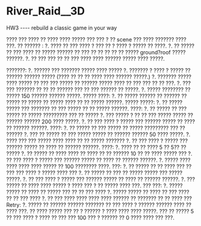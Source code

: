# River_Raid__3D
HW3 ---- rebuild a classic game in your way

???? ??? ???? ?? ???? ???? ????? ??? ??? ? ?? scene ??? ???? ??????? ???? ???.
?? ?????? :
?. ???? ?? ??? ???? ? ??? ?? ? ???? ? ????? ?? ????.
?. ?? ????? ?? ??? ???? ?? ????? ?????? ?? ??? ?? ?? ?? ?? ?? ????? ground?roof ????? ??????.
?. ?? ??? ??? ?? ?? ??? ???? ???? ?????? ????? ???? ?????.

???????:
?. ?????? ??? ??????? ????? ???? ?????
?. ??????? ? ???? ? ????? ?? ?????? ?????? ????? (???? ?? ?? ?? ???? ???? ?????? ?????.)
?. ??????? ????? ???? ????? ?? ??? ??? ????? ?? ?????? ????? ???? ?? ??? ??? ?? ?? ???.
?. ??? ??? ??????? ?? ?? ?? ?????? ??? ?? ??? ?????? ?? ?????.
?.  ????? ???????? ?? ????? 150 ?????? ?????? ?????.
????? ????:
?. ?? ????? ?????? ?? ?????? ?? ????? ?? ????? ?? ????? ???? ?? ?? ????? ??????.
????? ?????:
?.  ?? ????? ????? ??? ??????? ?? ??? ????? ?? ?? ????? ??????.
????:
?. ?? ????? ?? ??? ????? ?? ????? ????????? ??? ?? ?????
?. ??? ????? ? ?? ?? ??? ????? ????? ?? ?????? ?????? 200 ???? ?????.
?. ?? ??? ???? ? ????? ??? ?????? ????? ?? ???? ?? ?????? ??????.
????:
?. ?? ????? ?? ??? ????? ?? ????? ????????? ??? ?? ??????
?. ??? ?? ????? ?? ??? ????? ????? ?? ?????? ?????? 50 ???? ?????.
?.  ???? ??? ??? ????? ???? ???? ?? ?? ????? ???????
?. ?? ??? ???? ? ????? ??? ?????? ????? ?? ???? ?? ?????? ??????.
????:
?. ???? ?? ?? ???? 5 ?? 5?? ?? ?????
?. ?? ????? ?? ???? ???? ?? ???? ?? ?? ?????? 10 ?? ?? ???? ????? ???
?. ?? ??? ???? ? ????? ??? ?????? ????? ?? ???? ?? ?????? ??????.
?. ????? ???? ???? ???? ???? ????? ?? 100 ???????? ????.
???:
?. ?? ????? ?? ?? ???? ??? ?? ??? ??? ???? ? ????? ???? ???
?. ?? ????? ?? ??? ?? ????? ????? ??? ????? ?????.
?. ?? ??? ???? ? ????? ??? ?????? ????? ?? ???? ?? ?????? ??????.
?. ??? ????? ?? ???? ???? ????? ? ???? ??? ? ?? ????? ???? ???.
??? ???:
?. ????? ????? ?? ???? ?? ????? ??? ?? ?? ??? ????
?. ????? ????? ?? ???? ?? ??? ???? ?? ?? ??? ????
?.  ?? ??? ???? ???? ???? ???? ?????? ?? ??????? ?? ?? ???? ???
Retry:
?. ????? ?? ?????? ?????? ??????? ?? ??? ???? ? ?????? ?????? ???? ?? ???? ???.
?? ???? ????? ??? ?? ? ?????? ? ???? ???? ???? ?????.
??? ?? ????? 5 ?? ??? ???? ? ???? ?? ??? ??? 100 ??? ? ?????? ?? 0 ???? ???? ??? ???.
